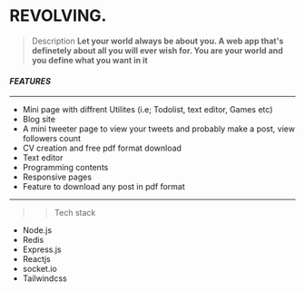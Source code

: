 # REVOLVING.
> Description **Let your world always be about you. A web app that's definetely about all you will ever wish for. You are your world and you define what you want in it**

#### _**FEATURES**_
---
* Mini page with diffrent Utilites (i.e; Todolist, text editor, Games etc)
* Blog site
* A mini tweeter page to view your tweets and probably make a post, view followers count
* CV creation and free pdf format download
* Text editor
* Programming contents
* Responsive pages
* Feature to download any post in pdf format
----
>> Tech stack
* Node.js
* Redis
* Express.js
* Reactjs
* socket.io
* Tailwindcss

